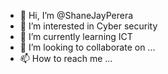 - 👋 Hi, I’m @ShaneJayPerera
- 👀 I’m interested in Cyber security
- 🌱 I’m currently learning ICT
- 💞️ I’m looking to collaborate on ...
- 📫 How to reach me ...

<!---
ShaneJayPerera/ShaneJayPerera is a ✨ special ✨ repository because its `README.md` (this file) appears on your GitHub profile.
You can click the Preview link to take a look at your changes.
--->
